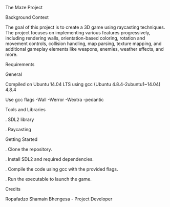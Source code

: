 The Maze Project

Background Context

The goal of this project is to create a 3D game using raycasting techniques. The project focuses on implementing various features progressively, including rendering walls, orientation-based coloring, rotation and movement controls, collision handling, map parsing, texture mapping, and additional gameplay elements like weapons, enemies, weather effects, and more.

Requirements

General

Compiled on Ubuntu 14.04 LTS using gcc (Ubuntu 4.8.4-2ubuntu1~14.04) 4.8.4

Use gcc flags -Wall -Werror -Wextra -pedantic

Tools and Libraries

. SDL2 library

. Raycasting

Getting Started

. Clone the repository.

. Install SDL2 and required dependencies.

. Compile the code using gcc with the provided flags.

. Run the executable to launch the game.


Credits

Ropafadzo Shamain Bhengesa - Project Developer

